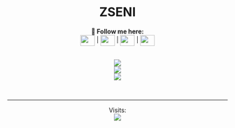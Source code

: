 <h1 align="center">ZSENI</h1>
<p align="center">
  <b>🖤 Follow me here:</b><br>
  <a href="https://twitter.com/zseni10">
    <img align="center" src="https://raw.githubusercontent.com/Zseni-Verified/Zseni-Verified/main/Images/twitter.svg" height="25" width="33"/></a> |
  <a href="http://bit.ly/Zseni-Youtube">
    <img align="center" src="https://raw.githubusercontent.com/Zseni-Verified/Zseni-Verified/main/Images/youtube.svg" height="25" width="33"/></a> |
  <a href="https://discord.gg/SXng95f">
    <img align="center" src="https://raw.githubusercontent.com/Zseni-Verified/Zseni-Verified/main/Images/discord.svg" height="25" width="33"/></a> |
  <a href="https://github.com/Zseni-Verified">
    <img align="center" src="https://raw.githubusercontent.com/Zseni-Verified/Zseni-Verified/main/Images/GitHub%20(2).svg" height="25" width="33"/></a>
  <br><br>
</p>


<p align="center"> 
  <a href="https://discord.com/users/464457105521508354">
      <img align="center" src="https://lanyard-profile-readme.vercel.app/api/416508283528937472?bg=0d1117&animated=true"/></a>
  <br> <img src="https://github-readme-stats.vercel.app/api?username=zseni-verified&count_private=true&hide_border=true&theme=dark"> </b>
  <br> <img src="https://github-readme-stats.vercel.app/api/top-langs?username=zseni-verified&count_private=true&hide_border=true&theme=dark&layout=compact"> </b>
</p>
                   
<p>&nbsp;</p>

---

<p align="center"> 
  Visits:<br>
  <img src="https://profile-counter.glitch.me/Zseni-Verified/count.svg" />
</p>
